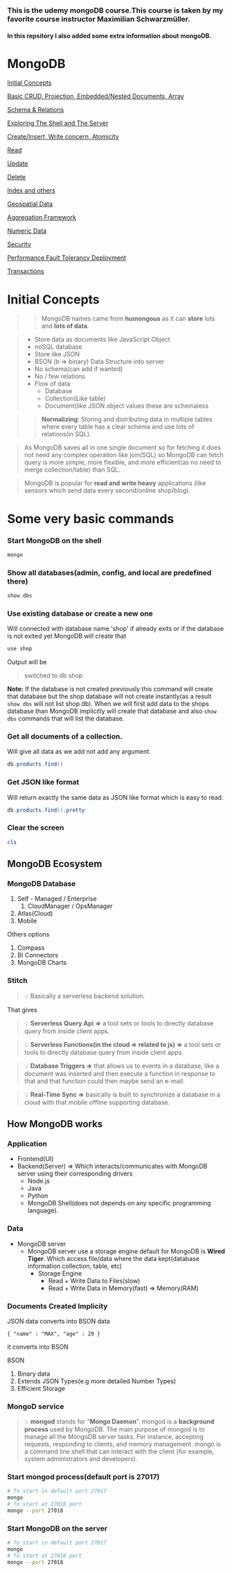 ### This is the udemy mongoDB course.This course is taken by my favorite course instructor Maximilian Schwarzmüller.
#### In this repsitory I also added some extra information about mongoDB. 
# MongoDB

[Initial Concepts](readme.md)

[Basic CRUD, Projection, Embedded/Nested Documents, Array](Other_Pages/Basic_CRUD_Projection_Embedded_or_Nested_Documents_Array.md)

[Schema & Relations]()

[Exploring The Shell and The Server]()

[Create/Insert, Write concern, Atomicity]()

[Read]()

[Update]()

[Delete]()

[Index and others]()

[Geospatial Data]()

[Aggregation Framework]()

[Numeric Data]()

[Security]()

[Performance Fault Tolerancy Deployment]()

[Transactions]()


# Initial Concepts

>> MongoDB names came from **humongous** as it can **store** lots and **lots of data**.

>  - Store data as documents like JavaScript Object
>  - noSQL database
>  - Store like JSON
>  - BSON (b ⇒ binary) Data Structure into server
>  - No schema(can add if wanted)
>  - No / few relations
>  - Flow of data
>      - Database
>      - Collection(Like table)
>      - Document(like JSON object values these are schemaless


>> **Normalizing**: Storing and distributing data in multiple tables where every table has a clear schema and use lots of relations(in SQL).
> 

> As MongoDB saves all in one single document so for fetching it does not need any complex operation like join(SQL) so MongoDB can fetch query is more simple, more flexible, and more efficient(as no need to 
> merge collection/table) than SQL. 

> MongoDB is popular for **read and write heavy** applications (like sensors which send data every second/online shop/blog).

# Some very basic commands

### Start MongoDB on the shell

```powershell
mongo
```

### Show all databases(admin, config, and local are predefined there)

```powershell
show dbs
```

### Use existing database or create a new one

Will connected with database name 'shop' if already exits or if the database is not exited yet MongoDB will create that

```powershell
use shop
```

Output will be

> switched to db shop
> 

**Note:** If the database is not created previously this command will create that database but the shop database will not create instantly(as a result `show dbs` will not list shop db). When we will first add data to the shops database than MongoDB implicitly will create that database and also `show dbs` commands that will list the database.

### Get all documents of a collection.

Will give all data as we add not add any argument.

```powershell
db.products.find()
```

### Get JSON like format

Will return exactly the same data as JSON like format which is easy to read.

```powershell
db.products.find().pretty
```

### Clear the screen

```powershell
cls
```

## MongoDB Ecosystem

### MongoDB Database

1. Self - Managed / Enterprise
    1. CloudManager / OpsManager
2. Atlas(Cloud) 
3. Mobile

Others options

1. Compass
2. BI Connectors
3. MongoDB Charts

### Stitch


> 💡 Basically a serverless backend solution.


That gives


> 💡 **Serverless Query Api** **⇒** a tool sets or tools to directly database query from inside client apps.

> 💡 **Serverless Functions(in the cloud ⇒ related to js) ⇒** a tool sets or tools to directly database query from inside client apps.

> 💡 **Database Triggers ⇒** that allows us to events in a database, like a document was inserted and then execute a function in response to that and that function could then maybe send an e-mail.

> 💡 **Real-Time Sync ⇒** basically is built to synchronize a database in a cloud with that mobile offline supporting database.

## How MongoDB works

### Application

- Frontend(UI)
- Backend(Server) ⇒ Which interacts/communicates with MongoDB server using their corresponding drivers
    - Node.js
    - Java
    - Python
    - MongoDB Shell(does not depends on any specific programming language).

### Data

- MongoDB server
    - MongoDB server use a storage engine default for MongoDB is **Wired Tiger**. Which access file/data where the data kept(database information collection, table, etc)
        - Storage Engine
            - Read + Write Data to Files(slow)
            - Read + Write Data in Memory(fast) ⇒ Memory(RAM)

### Documents Created Implicity

JSON data converts into BSON data

`{
  "name" : "MAX",
  "age" : 29
}`

it converts into BSON

BSON 

1. Binary data 
2. Extends JSON Types(e.g more detailed Number Types) 
3. Efficient Storage

### MongoD service


>💡 **mongod** stands for “**Mongo Daemon**”. mongod is a **background process** used by MongoDB. The main purpose of mongod is to manage all the MongoDB server tasks. For instance, accepting requests, 
> responding to clients, and memory management.
> mongo is a command line shell that can interact with the client (for example, system administrators and developers).


### Start mongod process(default port is 27017)

```bash
# To start in default port 27017
mongo
# To start at 27018 port 
mongo --port 27018
```

### Start MongoDB on the server

```bash
# To start in default port 27017
mongo
# To start at 27018 port 
mongo --port 27018
```
